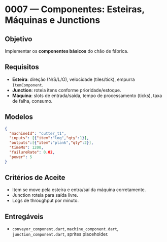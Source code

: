 # 0007 — Componentes: Esteiras, Máquinas e Junctions

## Objetivo
Implementar os **componentes básicos** do chão de fábrica.

## Requisitos
- **Esteira**: direção (N/S/L/O), velocidade (tiles/tick), empurra `ItemComponent`.
- **Junction**: roteia itens conforme prioridade/estoque.
- **Máquina**: slots de entrada/saída, tempo de processamento (ticks), taxa de falha, consumo.

## Modelos
```json
{
  "machineId": "cutter_t1",
  "inputs": [{"item":"log","qty":1}],
  "outputs":[{"item":"plank","qty":2}],
  "timeMs": 1200,
  "failureRate": 0.02,
  "power": 5
}
```

## Critérios de Aceite
- Item se move pela esteira e entra/saí da máquina corretamente.
- Junction roteia para saída livre.
- Logs de throughput por minuto.

## Entregáveis
- `conveyor_component.dart`, `machine_component.dart`, `junction_component.dart`, sprites placeholder.
